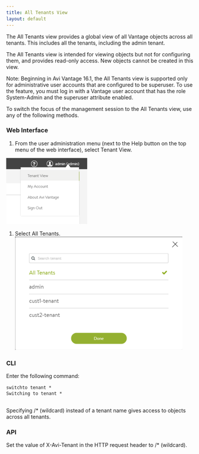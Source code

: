 ```yaml
---
title: All Tenants View
layout: default
---
```

The All Tenants view provides a global view of all Vantage objects across all tenants. This includes all the tenants, including the admin tenant.

The All Tenants view is intended for viewing objects but not for configuring them, and provides read-only access. New objects cannot be created in this view.

Note: Beginning in Avi Vantage 16.1, the All Tenants view is supported only for administrative user accounts that are configured to be superuser. To use the feature, you must log in with a Vantage user account that has the role System-Admin and the superuser attribute enabled.

To switch the focus of the management session to the All Tenants view, use any of the following methods.

### Web Interface

1. From the user administration menu (next to the Help button on the top menu of the web interface), select Tenant View.

<a href="img/all-tenants1.png"><img src="img/all-tenants1.png" alt="all-tenants1" width="218" height="178"></a>
1. Select All Tenants.
<a href="img/all-tenants2.png"><img src="img/all-tenants2.png" alt="all-tenants2" width="450" height="305"></a>

### CLI

Enter the following command:
<pre class="command-line language-bash" data-prompt=":&nbsp;>" data-output="2"><code>switchto tenant *
Switching to tenant *
&nbsp;</code></pre>

Specifying /* (wildcard) instead of a tenant name gives access to objects across all tenants.

### API

Set the value of X-Avi-Tenant in the HTTP request header to /* (wildcard).